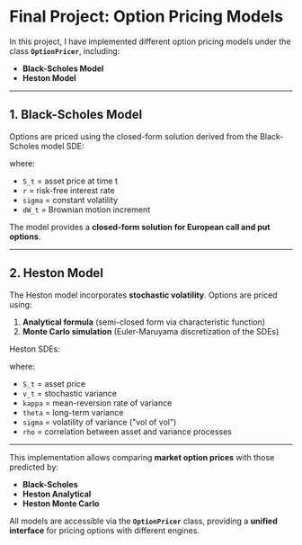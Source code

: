 # Final Project: Option Pricing Models

In this project, I have implemented different option pricing models under the class **`OptionPricer`**, including:

- **Black-Scholes Model**
- **Heston Model**

---

## 1. Black-Scholes Model

Options are priced using the closed-form solution derived from the Black-Scholes model SDE:

where:

- `S_t` = asset price at time t  
- `r` = risk-free interest rate  
- `sigma` = constant volatility  
- `dW_t` = Brownian motion increment  

The model provides a **closed-form solution for European call and put options**.

---

## 2. Heston Model

The Heston model incorporates **stochastic volatility**. Options are priced using:

1. **Analytical formula** (semi-closed form via characteristic function)  
2. **Monte Carlo simulation** (Euler-Maruyama discretization of the SDEs)

Heston SDEs:

where:

- `S_t` = asset price  
- `v_t` = stochastic variance  
- `kappa` = mean-reversion rate of variance  
- `theta` = long-term variance  
- `sigma` = volatility of variance ("vol of vol")  
- `rho` = correlation between asset and variance processes  

---

This implementation allows comparing **market option prices** with those predicted by:

- **Black-Scholes**  
- **Heston Analytical**  
- **Heston Monte Carlo**

All models are accessible via the **`OptionPricer`** class, providing a **unified interface** for pricing options with different engines.